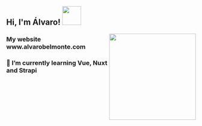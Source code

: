 <h2> Hi, I'm Álvaro! <img src="https://media.giphy.com/media/K08z0ek0YyTmw/giphy.gif" width="50"></h2>
<img align='right' src="https://media.giphy.com/media/l41lUJ1YoZB1lHVPG/giphy.gif" width="230">

<h3>  My website www.alvarobelmonte.com</h3>
<h3>🌱 I’m currently learning Vue, Nuxt and Strapi</h3>





<!--
**alvarobelmonte/alvarobelmonte** is a ✨ _special_ ✨ repository because its `README.md` (this file) appears on your GitHub profile.

### Hi there 👋
- My website => www.alvarobelmonte.com
- 🌱 I’m currently learning Vue, Nuxt, Tailwind and Strapi

Here are some ideas to get you started:

- 🔭 I’m currently working on ...
- 🌱 I’m currently learning ...
- 👯 I’m looking to collaborate on ...
- 🤔 I’m looking for help with ...
- 💬 Ask me about ...
- 📫 How to reach me: ...
- 😄 Pronouns: ...
- ⚡ Fun fact: ...
-->
